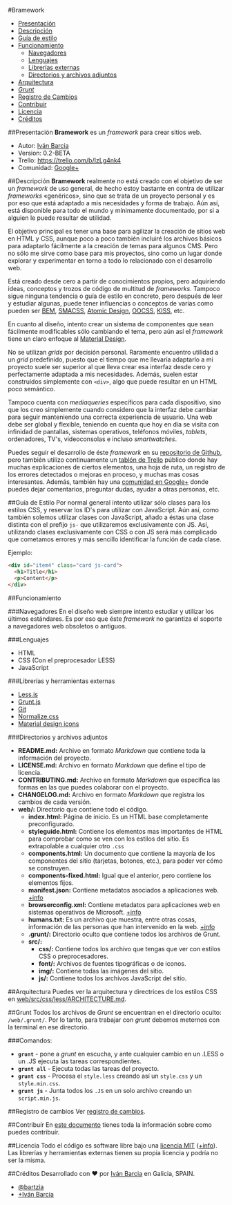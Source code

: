 #Bramework

* [Presentación](#presentaci%C3%B3n)
* [Descripción](#descripci%C3%B3n)
* [Guía de estilo](#gu%C3%ADa-de-estilo)
* [Funcionamiento](#funcionamiento)
    * [Navegadores](#navegadores)
    * [Lenguajes](#lenguajes)
    * [Librerías externas](#librer%C3%ADas-y-herramientas-externas)
    * [Directorios y archivos adjuntos](#directorios-y-archivos-adjuntos)
* [Arquitectura](#arquitectura)
* [*Grunt*](#grunt)
* [Registro de Cambios](#registro-de-cambios)
* [Contribuír](#contribu%C3%ADr)
* [Licencia](#licencia)
* [Créditos](#cr%C3%A9ditos)

##Presentación
**Bramework** es un *framework* para crear sitios web.

* Autor: [Iván Barcia](http://ivanbarcia.eu)
* Version: 0.2-BETA
* Trello: https://trello.com/b/IzLg4nk4
* Comunidad: [Google+](https://plus.google.com/communities/104938291205143609131/stream/957ba9b5-234b-4260-a6e7-f6a8ab29a7a3)

##Descripción
**Bramework** realmente no está creado con el objetivo de ser un *framework* de uso general, de hecho estoy bastante en contra de utilizar *frameworks* «genéricos», sino que se trata de un proyecto personal y es por eso que está adaptado a mis necesidades y forma de trabajo. Aún así, está disponible para todo el mundo y mínimamente documentado, por si a alguien le puede resultar de utilidad.

El objetivo principal es tener una base para agilizar la creación de sitios web en HTML y CSS, aunque poco a poco también incluiré los archivos básicos para adaptarlo fácilmente a la creación de temas para algunos CMS. Pero no sólo me sirve como base para mis proyectos, sino como un lugar donde  explorar y experimentar en torno a todo lo relacionado con el desarrollo web.

Está creado desde cero a partir de conocimientos propios, pero adquiriendo ideas, conceptos y trozos de código de multitud de *frameworks*. Tampoco sigue ninguna tendencia o guía de estilo en concreto, pero después de leer y estudiar algunas, puede tener influencias o conceptos de varias como pueden ser [BEM](https://en.bem.info/), [SMACSS](https://smacss.com/), [Atomic Design](http://bradfrost.com/blog/post/atomic-web-design/), [OOCSS](http://oocss.org/), [KISS](http://es.wikipedia.org/wiki/Principio_KISS), etc.

En cuanto al diseño, intento crear un sistema de componentes que sean fácilmente modificables sólo cambiando el tema, pero aún así el _framework_ tiene un claro enfoque al [Material Design](https://google.com/design).

No se utilizan *grids* por decisión personal. Raramente encuentro utilidad a un *grid* predefinido, puesto que el tiempo que me llevaría adaptarlo a mi proyecto suele ser superior al que lleva crear esa interfaz desde cero y perfectamente adaptada a mis necesidades. Además, suelen estar construídos simplemente con `<div>`, algo que puede resultar en un HTML poco semántico.

Tampoco cuenta con *mediaqueries* específicos para cada dispositivo, sino que los creo simplemente cuando considero que la interfaz debe cambiar para seguir manteniendo una correcta experiencia de usuario. Una web debe ser global y flexible, teniendo en cuenta que hoy en día se visita con infinidad de pantallas, sistemas operativos, teléfonos móviles, *tablets*, ordenadores, TV's, videoconsolas e incluso *smartwatches*.

Puedes seguir el desarrollo de éste *framework* en su [repositorio de Github](https://github.com/barcia/bramework), pero también utilizo continuamente un [tablón de Trello](https://trello.com/b/IzLg4nk4) público donde hay muchas explicaciones de ciertos elementos, una hoja de ruta, un registro de los errores detectados o mejoras en proceso, y muchas mas cosas interesantes. Además, también hay una [comunidad en Google+](https://plus.google.com/communities/104938291205143609131/stream/957ba9b5-234b-4260-a6e7-f6a8ab29a7a3) donde puedes dejar comentarios, preguntar dudas, ayudar a otras personas, etc.

##Guía de Estilo
Por normal general intento utilizar sólo clases para los estilos CSS, y reservar los ID's para utilizar con JavaScript. Aún así, como también solemos utilizar clases con JavaScript, añado a éstas una clase distinta con el prefijo `js-` que utilizaremos exclusivamente con JS. Así, utilizando clases exclusivamente con CSS o con JS será más complicado que cometamos errores y más sencillo identificar la función de cada clase.

Ejemplo:

```html
<div id="item4" class="card js-card">
  <h1>Title</h1>
  <p>Content</p>
</div>
```

##Funcionamiento

###Navegadores
En el diseño web siempre intento estudiar y utilizar los últimos estándares. Es por eso que éste *framework* no garantiza el soporte a navegadores web obsoletos o antiguos.

###Lenguajes
* HTML
* CSS (Con el preprocesador LESS)
* JavaScript

###Librerías y herramientas externas
* [Less.js](http://lesscss.org/)
* [Grunt.js](http://gruntjs.com/)
* [Git](http://git-scm.com/)
* [Normalize.css](http://necolas.github.io/normalize.css/)
* [Material design icons](http://google.github.io/material-design-icons/)

###Directorios y archivos adjuntos
* **README.md:** Archivo en formato *Markdown* que contiene toda la información del proyecto.
* **LICENSE.md:** Archivo en formato *Markdown* que define el tipo de licencia.
* **CONTRIBUTING.md:** Archivo en formato *Markdown* que especifica las formas en las que puedes colaborar con el proyecto.
* **CHANGELOG.md:** Archivo en formato *Markdown* que registra los cambios de cada versión.
* **web/:** Directorio que contiene todo el código.
  * **index.html:** Página de inicio. Es un HTML base completamente preconfigurado.
  * **styleguide.html:** Contiene los elementos mas importantes de HTML para comprobar como se ven con los estilos del sitio. Es extrapolable a cualquier otro `.css`
  * **components.html:** Un documento que contiene la mayoría de los componentes del sitio (tarjetas, botones, etc.), para poder ver cómo se construyen.
  * **components-fixed.html:** Igual que el anterior, pero contiene los elementos fijos.
  * **manifest.json:** Contiene metadatos asociados a aplicaciones web. [+info](https://trello.com/c/phxju5pj)
  * **browserconfig.xml:** Contiene metadatos para aplicaciones web en sistemas operativos de Microsoft. [+info](https://trello.com/c/Gm5FWYJt)
  * **humans.txt:** Es un archivo que muestra, entre otras cosas, información de las personas que han intervenido en la web. [+info](https://trello.com/c/WrNFJ047)
  * **.grunt/:** Directorio oculto que contiene todos los archivos de Grunt.
  * **src/:**
    * **css/:** Contiene todos los archivo que tengas que ver con estilos CSS o preprocesadores.
    * **font/:** Archivos de fuentes tipográficas o de iconos.
    * **img/:** Contiene todas las imágenes del sitio.
    * **js/:** Contiene todos los archivos JavaScript del sitio.

##Arquitectura
Puedes ver la arquitectura y directrices de los estilos CSS en [web/src/css/less/ARCHITECTURE.md](web/src/css/less/ARCHITECTURE.md).

##Grunt
Todos los archivos de *Grunt* se encuentran en el directorio oculto: `/web/.grunt/`. Por lo tanto, para trabajar con *grunt* debemos meternos con la terminal en ese directorio.

###Comandos:
* **`grunt`** - pone a *grunt* en escucha, y ante cualquier cambio en un .LESS o un .JS ejecuta las tareas correspondientes.
* **`grunt all`** - Ejecuta todas las tareas del proyecto.
* **`grunt css`** - Procesa el `style.less` creando así un `style.css` y un `style.min.css`.
* **`grunt js`** - Junta todos los `.JS` en un solo archivo creando un `script.min.js`.

##Registro de cambios
Ver [registro de cambios](CHANGELOG.md).

##Contribuír
En [este documento](CONTRIBUTING.md) tienes toda la información sobre como puedes contribuír.

##Licencia
Todo el código es software libre bajo una [licencia MIT](LICENSE.md) ([+info](http://es.wikipedia.org/wiki/Licencia_MIT)).
Las librerías y herramientas externas tienen su propia licencia y podría no ser la misma.

##Créditos
Desarrollado con :heart: por [Iván Barcia](http://ivanbarcia.eu) en Galicia, SPAIN.

* [@bartzia](https://twitter.com/bartzia)
* [+Iván Barcia](https://plus.google.com/+IvánBarcia)
